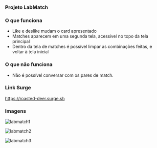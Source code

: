 ### Projeto LabMatch

### O que funciona
- Like e deslike mudam o card apresentado
- Matches aparecem em uma segunda tela, acessível no topo da tela principal
- Dentro da tela de matches é possível limpar as combinações feitas, e voltar à tela inicial

### O que não funciona
- Não é possível conversar com os pares de match.

### Link Surge 

https://roasted-deer.surge.sh

### Imagens

![labmatch1](https://user-images.githubusercontent.com/99031516/164790532-998196f9-0317-4874-9b88-35cfccce088e.jpg)

![labmatch2](https://user-images.githubusercontent.com/99031516/164790537-7790acba-9926-4647-b8ca-24c90ac620dc.jpg)

![labmatch3](https://user-images.githubusercontent.com/99031516/164790538-b62faec5-911b-4b0a-b981-a7ec08b88ba8.jpg)
